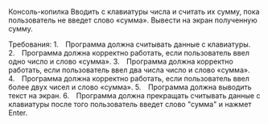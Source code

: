 Консоль-копилка
Вводить с клавиатуры числа и считать их сумму, пока пользователь не введет слово «сумма».
Вывести на экран полученную сумму.


Требования:
1. Программа должна считывать данные с клавиатуры.
2. Программа должна корректно работать, если пользователь ввел одно число и слово «сумма».
3. Программа должна корректно работать, если пользователь ввел два числа число и слово «сумма».
4. Программа должна корректно работать, если пользователь ввел более двух чисел и слово «сумма».
5. Программа должна выводить текст на экран.
6. Программа должна прекращать считывать данные с клавиатуры после того пользователь введет слово "сумма" и нажмет Enter.